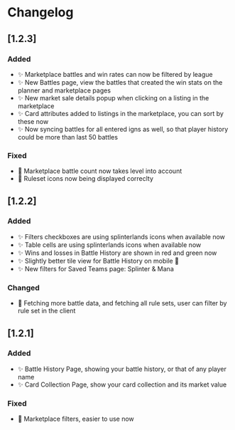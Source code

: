 # Changelog

<!-- https://keepachangelog.com/en/1.0.0/ -->

## [1.2.3]

### Added

- ✨ Marketplace battles and win rates can now be filtered by league
- ✨ New Battles page, view the battles that created the win stats on the planner and marketplace pages
- ✨ New market sale details popup when clicking on a listing in the marketplace
- ✨ Card attributes added to listings in the marketplace, you can sort by these now
- ✨ Now syncing battles for all entered igns as well, so that player history could be more than last 50 battles

### Fixed

- 🐛 Marketplace battle count now takes level into account
- 🐛 Ruleset icons now being displayed correclty

## [1.2.2]

### Added

- ✨ Filters checkboxes are using splinterlands icons when available now
- ✨ Table cells are using splinterlands icons when available now
- ✨ Wins and losses in Battle History are shown in red and green now
- ✨ Slightly better tile view for Battle History on mobile 🙂
- ✨ New filters for Saved Teams page: Splinter & Mana

### Changed

- 🔨 Fetching more battle data, and fetching all rule sets, user can filter by rule set in the client

## [1.2.1]

### Added

- ✨ Battle History Page, showing your battle history, or that of any player name
- ✨ Card Collection Page, show your card collection and its market value

### Fixed

- 🐛 Marketplace filters, easier to use now
